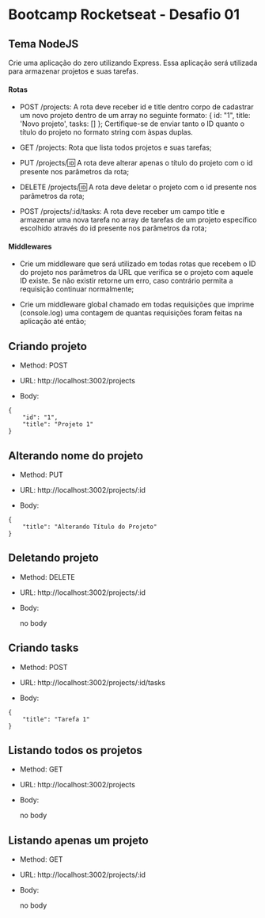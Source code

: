# Bootcamp Rocketseat - Desafio 01

## Tema NodeJS

Crie uma aplicação do zero utilizando Express.
Essa aplicação será utilizada para armazenar projetos e suas tarefas.

#### Rotas

- POST /projects: A rota deve receber id e title dentro corpo de cadastrar um novo projeto dentro de um array no seguinte formato: { id: "1", title: 'Novo projeto', tasks: [] }; Certifique-se de enviar tanto o ID quanto o título do projeto no formato string com àspas duplas.

- GET /projects: Rota que lista todos projetos e suas tarefas;

- PUT /projects/:id: A rota deve alterar apenas o título do projeto com o id presente nos parâmetros da rota;

- DELETE /projects/:id: A rota deve deletar o projeto com o id presente nos parâmetros da rota;

- POST /projects/:id/tasks: A rota deve receber um campo title e armazenar uma nova tarefa no array de tarefas de um projeto específico escolhido através do id presente nos parâmetros da rota;

#### Middlewares

- Crie um middleware que será utilizado em todas rotas que recebem o ID do projeto nos parâmetros da URL que verifica se o projeto com aquele ID existe. Se não existir retorne um erro, caso contrário permita a requisição continuar normalmente;

- Crie um middleware global chamado em todas requisições que imprime (console.log) uma contagem de quantas requisições foram feitas na aplicação até então;

## Criando projeto

- Method: POST

- URL: http://localhost:3002/projects

- Body:

```
{
	"id": "1",
	"title": "Projeto 1"
}
```

## Alterando nome do projeto

- Method: PUT

- URL: http://localhost:3002/projects/:id

- Body:

```
{
	"title": "Alterando Título do Projeto"
}
```

## Deletando projeto

- Method: DELETE

- URL: http://localhost:3002/projects/:id

- Body:

  no body

## Criando tasks

- Method: POST

- URL: http://localhost:3002/projects/:id/tasks

- Body:

```
{
	"title": "Tarefa 1"
}
```

## Listando todos os projetos

- Method: GET

- URL: http://localhost:3002/projects

- Body:

  no body

## Listando apenas um projeto

- Method: GET

- URL: http://localhost:3002/projects/:id

- Body:

  no body
